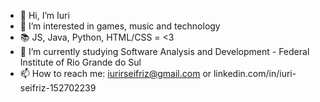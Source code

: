 - 👋 Hi, I’m Iuri
- 👀 I’m interested in games, music and technology
- 📚 JS, Java, Python, HTML/CSS = <3 
- 🌱 I’m currently studying Software Analysis and Development - Federal Institute of Rio Grande do Sul
- 📫 How to reach me: iurirseifriz@gmail.com or linkedin.com/in/iuri-seifriz-152702239

